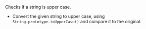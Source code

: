 Checks if a string is upper case.

- Convert the given string to upper case, using `String.prototype.toUpperCase()` and compare it to the original.